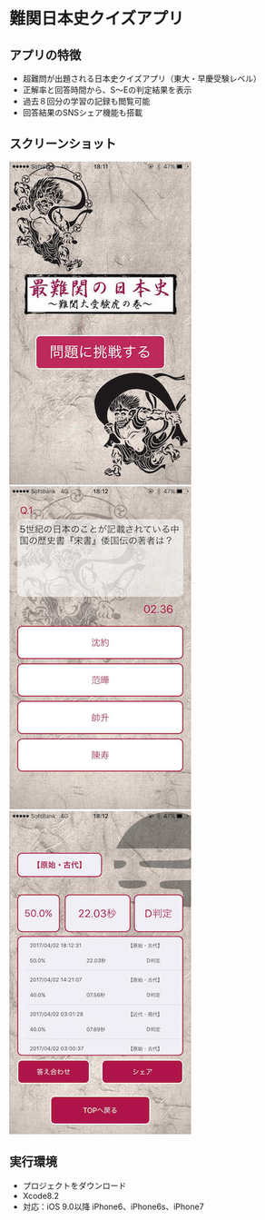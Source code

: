 # 難関日本史クイズアプリ

## アプリの特徴
* 超難問が出題される日本史クイズアプリ（東大・早慶受験レベル）
* 正解率と回答時間から、S〜Eの判定結果を表示
* 過去８回分の学習の記録も閲覧可能
* 回答結果のSNSシェア機能も搭載

## スクリーンショット
![トップ画面](docs/image1.jpg)  
![クイズ画面](docs/image3.jpg)  
![結果画面](docs/image4.jpg)  

## 実行環境
* プロジェクトをダウンロード
* Xcode8.2
* 対応：iOS 9.0以降 iPhone6、iPhone6s、iPhone7
